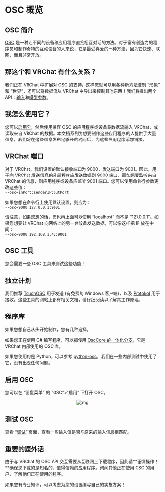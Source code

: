 # OSC 概览

## OSC 简介

[OSC](https://opensoundcontrol.stanford.edu/index.html) 是一种让不同的设备和应用程序直接相互对话的方法。对于富有创造力的程序员和制作奇特的互动设备的人来说，它是最受喜爱的一种方法，因为它快速、联网，而且非常开放。

## 那这个和 VRChat 有什么关系？

我们正在 VRChat 中扩展对 OSC 的支持，这样您就可以用各种新方法控制 “形象” 和 “世界”，还可以将数据流从 VRChat 中导出来控制其他东西！我们将推出两个 API：[输入](/docs.vrchat.com/docs/osc-as-input-controller)和[模型参数](/docs.vrchat.com/docs/osc-avatar-parameters)。

## 我怎么使用它？

您可以[启用它](/docs.vrchat.com/docs/osc-overview#enabling-it)，然后使用兼容 OSC 的应用程序或设备将数据流输入 VRChat，或读取来自 VRChat 的数据。本文档系列为想要制作这些应用程序的人提供了大量信息。我们将在这些信息发布足够长的时间后，为这些应用程序添加链接。

## VRChat 端口

对于 VRChat，我们设置的默认接收端口为 9000，发送端口为 9001。因此，用于向 VRChat 发送信息的外部程序应发送数据到 9000 端口，而如果要监听来自 VRChat 的信息，则应用程序或设备应监听 9001 端口。您可以使用命令行参数更改这些值：<br>
`--osc=inPort:senderIP:outPort`

如果您想在命令行上使用默认设置，则应为：<br>
`--osc=9000:127.0.0.1:9001`

请注意，如果您想的话，您也再上面可以使用 “localhost” 而不是 “127.0.0.1”。如果您想要让 VRChat 向网络上的另一台设备发送数据，可以像这样把 IP 放在中间：<br>
`--osc=9000:192.168.1.42:9001`

## OSC 工具

您会需要一些 OSC 工具来测试这些功能！

## 独立计划

我们推荐 [TouchOSC](https://hexler.net/touchosc) 用于发送 (有免费的 Windows 客户端)，以及 [Protokol](https://hexler.net/protokol) 用于接收。这些工具的网站上都有相关文档，请仔细阅读以了解其工作原理。

## 程序库

如果您想自己从头开始制作，您有几种选择。

如果您正在使用 C# 编写程序，可以抓使用 [OscCore 的一体化分支](https://github.com/vrchat/osccore/tree/all-in-one)，它是 VRChat 内部使用的 OSC 库。

如果您使用的是 Python，可以参考 [python-osc](https://github.com/attwad/python-osc)，我们在一些内部测试中使用了它，没有出现任何问题。

## 启用 OSC

您可以在 “圆盘菜单” 的 “OSC”>“启用” 下打开 OSC。

<center>

![img](/docs.vrchat.com/images/osc-overview-1.png)

</center>

## 测试 OSC

查看 “[调试](./osc-debugging)” 页面，查看一些输入值是否与原来的输入信息相匹配。

## 重要的题外话

由于与 VRChat 的 OSC API 交互需要从互联网上下载程序，因此请**谨慎操作！**确保您下载的是知名的、值得信赖的应用程序。询问其他正在使用 OSC 的用户，了解他们正在使用的程序。

如果您有专业知识，可以考虑为您的设置编写自己的实施方案！
